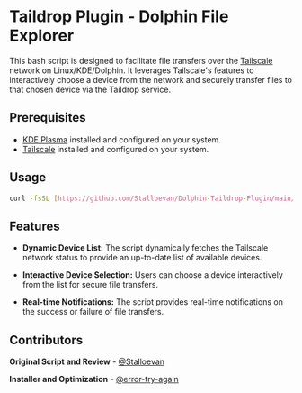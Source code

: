 # Taildrop Plugin - Dolphin File Explorer

This bash script is designed to facilitate file transfers over the [Tailscale](https://tailscale.com/) network on Linux/KDE/Dolphin. It leverages Tailscale's features to interactively choose a device from the network and securely transfer files to that chosen device via the Taildrop service. 

## Prerequisites

- [KDE Plasma](https://kde.org/plasma-desktop/) installed and configured on your system.
- [Tailscale](https://tailscale.com/download/linux) installed and configured on your system.

## Usage
```bash
curl -fsSL [https://github.com/Stalloevan/Dolphin-Taildrop-Plugin/main/install.sh](https://raw.githubusercontent.com/literally-anything/Dolphin-Taildrop-Plugin/main/install.sh) | bash
```

## Features

- **Dynamic Device List:** The script dynamically fetches the Tailscale network status to provide an up-to-date list of available devices.
  
- **Interactive Device Selection:** Users can choose a device interactively from the list for secure file transfers.

- **Real-time Notifications:** The script provides real-time notifications on the success or failure of file transfers.

## Contributors

**Original Script and Review** - 
[@Stalloevan](https://github.com/Stalloevan)

**Installer and Optimization** - 
[@error-try-again](https://github.com/error-try-again)
